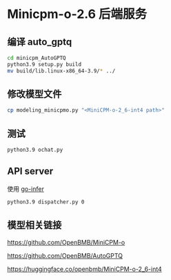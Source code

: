 # Minicpm-o-2.6 后端服务


## 编译 auto_gptq

```bash
cd minicpm_AutoGPTQ
python3.9 setup.py build
mv build/lib.linux-x86_64-3.9/* ../
```



## 修改模型文件

```bash
cp modeling_minicpmo.py "<MiniCPM-o-2_6-int4 path>"
```


## 测试

```bash
python3.9 ochat.py
```



## API server

使用 [go-infer](https://github.com/jack139/go-infer)

```bash
python3.9 dispatcher.py 0
```



## 模型相关链接

https://github.com/OpenBMB/MiniCPM-o

https://github.com/OpenBMB/AutoGPTQ

https://huggingface.co/openbmb/MiniCPM-o-2_6-int4
